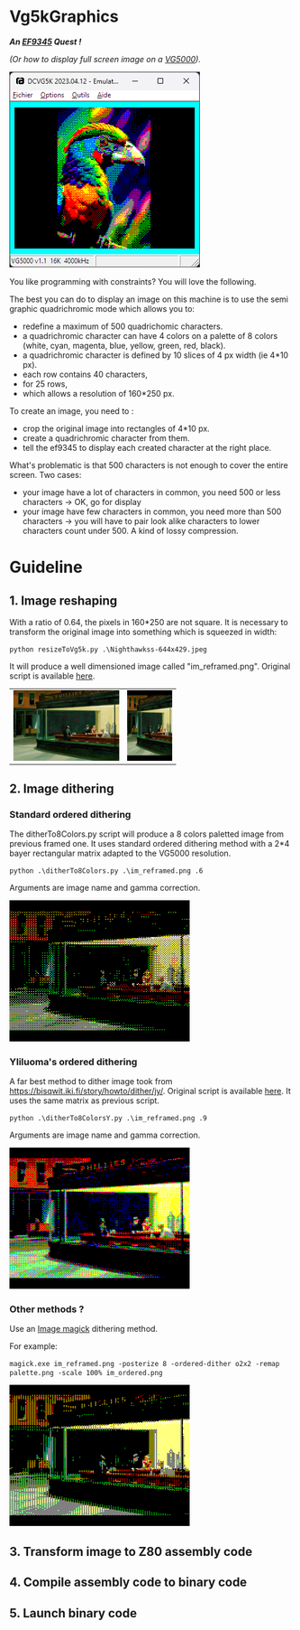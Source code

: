 # Vg5kGraphics
**_An [EF9345](https://en.wikipedia.org/wiki/Thomson_EF9345) Quest !_**

_(Or how to display full screen image on a [VG5000](https://en.wikipedia.org/wiki/Philips_VG5000))._

![Exotic](/images/exotic_parrot.png)

You like programming with constraints? You will love the following. 

The best you can do to display an image on this machine is to use the semi graphic quadrichromic mode which allows you to:
- redefine a maximum of 500 quadrichomic characters.
- a quadrichromic character can have 4 colors on a palette of 8 colors (white, cyan, magenta, blue, yellow, green, red, black).
- a quadrichromic character is defined by 10 slices of 4 px width (ie 4*10 px).
- each row contains 40 characters,
- for 25 rows,
- which allows a resolution of 160*250 px.

To create an image, you need to :
- crop the original image into rectangles of 4*10 px.
- create a quadrichromic character from them.
- tell the ef9345 to display each created character at the right place.

What's problematic is that 500 characters is not enough to cover the entire screen. Two cases: 
- your image have a lot of characters in common, you need 500 or less characters -> OK, go for display
- your image have few characters in common, you need more than 500 characters -> you will have to pair look alike characters to lower characters count under 500. 
A kind of lossy compression.

# Guideline
## 1. Image reshaping
With a ratio of 0.64, the pixels in 160*250 are not square. It is necessary to transform the original image into something which is squeezed in width:
```code
python resizeToVg5k.py .\Nighthawkss-644x429.jpeg
```
It will produce a well dimensioned image called "im_reframed.png". Original script is available [here](https://gist.github.com/mieki256/de2e21417528f724da4853cc30d9ef95).

<table>
<tr>
    <td><img src="images/Nighthawkss-644x429.jpeg" height="125"></td>
    <td><img src="images/nightawks_im_reframed.png" height="125"></td>
</tr>
</table>

## 2. Image dithering
### Standard ordered dithering
The ditherTo8Colors.py script will produce a 8 colors paletted image from previous framed one.
It uses standard ordered dithering method with a 2*4 bayer rectangular matrix adapted to the VG5000 resolution.
```code
python .\ditherTo8Colors.py .\im_reframed.png .6
```
Arguments are image name and gamma correction.

![Exotic](/images/im_ordered_standard_6.png)

### Yliluoma's ordered dithering
A far best method to dither image took from https://bisqwit.iki.fi/story/howto/dither/jy/. Original script is available [here](https://gist.github.com/mieki256/de2e21417528f724da4853cc30d9ef95).
It uses the same matrix as previous script.
```code
python .\ditherTo8ColorsY.py .\im_reframed.png .9
```
Arguments are image name and gamma correction.

![Exotic](/images/im_ordered_Yliluoma_9.png)

### Other methods ?
Use an [Image magick](https://legacy.imagemagick.org/Usage/quantize/) dithering method.

For example:
```code
magick.exe im_reframed.png -posterize 8 -ordered-dither o2x2 -remap palette.png -scale 100% im_ordered.png
```
![Exotic](/images/im_ordered_magick.png)

## 3. Transform image to Z80 assembly code

## 4. Compile assembly code to binary code

## 5. Launch binary code
